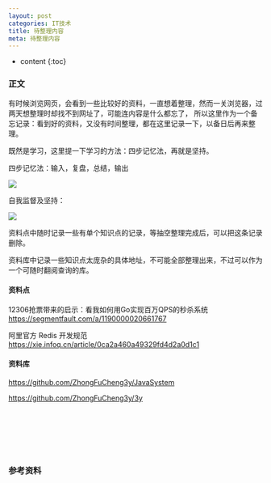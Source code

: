 ```yaml
---
layout: post
categories: IT技术
title: 待整理内容
meta: 待整理内容
---
```

* content
{:toc}

### 正文

有时候浏览网页，会看到一些比较好的资料，一直想着整理，然而一关浏览器，过两天想整理时却找不到网址了，可能连内容是什么都忘了，
所以这里作为一个备忘记录：看到好的资料，又没有时间整理，都在这里记录一下，以备日后再来整理。

既然是学习，这里提一下学习的方法：四步记忆法，再就是坚持。

四步记忆法：输入，复盘，总结，输出

![]({{site.baseurl}}/images/20200721/20200721231324.png)

自我监督及坚持：

![]({{site.baseurl}}/images/20200721/20200721002129.png)

资料点中随时记录一些有单个知识点的记录，等抽空整理完成后，可以把这条记录删除。

资料库中记录一些知识点太庞杂的具体地址，不可能全部整理出来，不过可以作为一个可随时翻阅查询的库。

#### 资料点

12306抢票带来的启示：看我如何用Go实现百万QPS的秒杀系统 <https://segmentfault.com/a/1190000020661767>

阿里官方 Redis 开发规范 <https://xie.infoq.cn/article/0ca2a460a49329fd4d2a0d1c1>

#### 资料库

<https://github.com/ZhongFuCheng3y/JavaSystem>

<https://github.com/ZhongFuCheng3y/3y>

<br/><br/><br/><br/><br/>
### 参考资料



